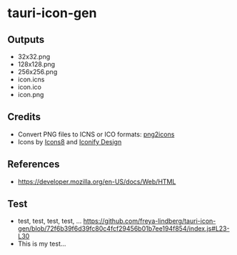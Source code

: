 # tauri-icon-gen

## Outputs
- 32x32.png
- 128x128.png
- 256x256.png
- icon.icns
- icon.ico
- icon.png

## Credits
- Convert PNG files to ICNS or ICO formats: <a href="https://github.com/idesis-gmbh/png2icons">png2icons</a>
- Icons by <a href="https://icons8.com/icon/set/favicon/color">Icons8</a> and <a href="https://icon-sets.iconify.design/?query=github">Iconify Design</a>

## References
- https://developer.mozilla.org/en-US/docs/Web/HTML

## Test
- test, test, test, test, ...
https://github.com/freya-lindberg/tauri-icon-gen/blob/72f6b39f6d39fc80c4fcf29456b01b7ee194f854/index.js#L23-L30
- This is my test...
